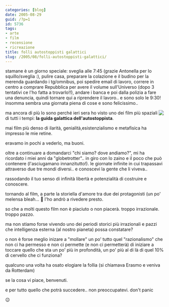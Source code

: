 ```yaml
---
categories: [blog]
date: 2005-08-29
guid: /?p=1
id: 5736
tags:
- arte
- film
- recensione
- ricreazione
title: folli autostoppisti galattici
slug: /2005/08/folli-autostoppisti-galattici/
---
```


stamane è un giorno speciale: sveglia alle 7:45 (grazie Antonella per lo squillo/sveglia :), pulire casa, preparare la colazione e il budino per la merenda guardando i tg/omnibus, poi spedire email di lavoro, correre in centro a comprare Repubblica per avere il volume sull'Universo (dopo 3 tentativi ce l'ho fatta a trovarlo!!), andare i banca e poi dalla polizia a fare una denuncia, quindi tornare qui a riprendere il lavoro.. e sono solo le 9:30! insomma sembra una giornata piena di cose e sono felicissimo..

<img src="http://stefanocecere.com/wp-content/uploads/sites/3/2007/10/42_piccolo.jpg" align="right" />ma ancora di più lo sono perché ieri sera ho visto uno dei film più spaziali di tutti i tempi: **la guida galattica dell'autostoppista**.
  
mai film più denso di ilarità, genialità,esistenzialismo e metafisica ha impresso le mie retine.

eravamo in pochi a vederlo, ma buoni.

oltre a continuare a domandarci "chi siamo? dove andiamo?", mi ha ricordato i miei anni da "globetrotter".. in giro con lo zaino e il poco che può contenere (l'asciugamano innanzitutto!). le giornate infinite in cui trapassavi attraverso due tre mondi diversi.. e conoscevi la gente che li viveva..
  
rassodando il tuo senso di infinità libertà e potenzialità di costruire e conoscere.

tornando al film, a parte la storiella d'amore tra due dei protagonisti (un po' melensa bleah… 🙂 l'ho andrò a rivedere presto.

so che a molti questo film non è piaciuto o non piacerà. troppo irrazionale. troppo pazzo.

ma non stiamo forse vivendo uno dei periodi storici più irrazionali e pazzi che intelligenza esterna (al nostro pianeta) possa constatare?
  
o non è forse meglio inizare a "mollare" un po' tutto quel "razionalismo" che non ci ha permesso e non ci permette (e non ci permetterà) di iniziare a toccare quello che sta un po' più in profondità, un po' più al di là di quel 10% di cervello che ci funziona?

qualcuno una volta ha osato elogiare la follia (si chiamava Erasmo e veniva da Rotterdam)
  
se la cosa vi piace, benvenuti.
  
e per tutto quello che potrà succedere.. non preoccupatevi. don't panic
  
😉